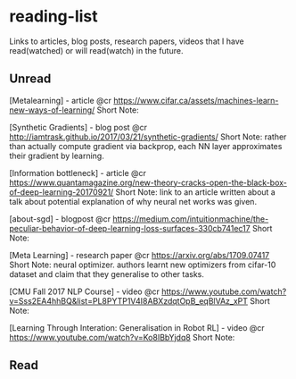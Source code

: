 # reading-list

Links to articles, blog posts, research papers, videos that I have read(watched) or will read(watch) in the future.

## Unread
[Metalearning] - article @cr
https://www.cifar.ca/assets/machines-learn-new-ways-of-learning/
Short Note: 

[Synthetic Gradients] - blog post @cr
http://iamtrask.github.io/2017/03/21/synthetic-gradients/
Short Note: rather than actually compute gradient via backprop, each NN layer approximates their gradient by learning.

[Information bottleneck] - article @cr
https://www.quantamagazine.org/new-theory-cracks-open-the-black-box-of-deep-learning-20170921/
Short Note: link to an article written about a talk about potential explanation of why neural net works was given.

[about-sgd] - blogpost @cr
https://medium.com/intuitionmachine/the-peculiar-behavior-of-deep-learning-loss-surfaces-330cb741ec17
Short Note: 

[Meta Learning] - research paper @cr
https://arxiv.org/abs/1709.07417
Short Note: neural optimizer. authors learnt new optimizers from cifar-10 dataset and claim that they generalise to other tasks.

[CMU Fall 2017 NLP Course] - video @cr
https://www.youtube.com/watch?v=Sss2EA4hhBQ&list=PL8PYTP1V4I8ABXzdqtOpB_eqBlVAz_xPT
Short Note:

[Learning Through Interation: Generalisation in Robot RL] - video @cr
https://www.youtube.com/watch?v=Ko8IBbYjdq8
Short Note:

## Read
